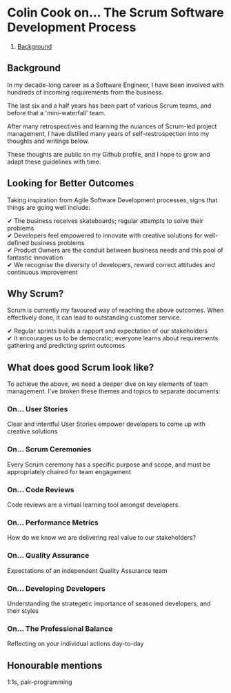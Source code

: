 # Colin Cook on... The Scrum Software Development Process
1. [Background](#background)

## Background

In my decade-long career as a Software Engineer, I have been involved with hundreds of incoming requirements from the business.

The last six and a half years has been part of various Scrum teams, and before that a 'mini-waterfall' team.

After many retrospectives and learning the nuiances of Scrum-led project management, I have distilled many years of self-restrospection into my thoughts and writings below.

These thoughts are public on my Github profile, and I hope to grow and adapt these guidelines with time.

## Looking for Better Outcomes

Taking inspiration from Agile Software Development processes, signs that things are going well include:

✔ The business receives skateboards; regular attempts to solve their problems  
✔ Developers feel empowered to innovate with creative solutions for well-defined business problems  
✔ Product Owners are the conduit between business needs and this pool of fantastic innovation  
✔ We recognise the diversity of developers, reward correct attitudes and continuous improvement

## Why Scrum?

Scrum is currently my favoured way of reaching the above outcomes. When effectively done, it can lead to outstanding customer service.

✔ Regular sprints builds a rapport and expectation of our stakeholders  
✔ It encourages us to be democratic; everyone learns about requirements gathering and predicting sprint outcomes

## What does good Scrum look like?

To achieve the above, we need a deeper dive on key elements of team management. I've broken these themes and topics to separate documents:

### On... User Stories

Clear and intentful User Stories empower developers to come up with creative solutions

### On... Scrum Ceremonies

Every Scrum ceremony has a specific purpose and scope, and must be appropriately chaired for team engagement

### On... Code Reviews

Code reviews are a virtual learning tool amongst developers.

### On... Performance Metrics

How do we know we are delivering real value to our stakeholders?

### On... Quality Assurance

Expectations of an independent Quality Assurance team

### On... Developing Developers

Understanding the strategetic importance of seasoned developers, and their styles

### On... The Professional Balance

Reflecting on your individual actions day-to-day 

## Honourable mentions

1:1s, pair-programming
